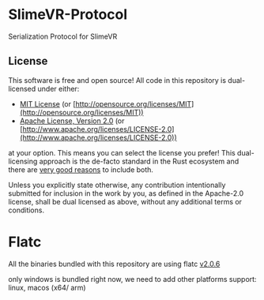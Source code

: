 # SlimeVR-Protocol
Serialization Protocol for SlimeVR

## License

This software is free and open source! All code in this repository is
dual-licensed under either:

* [MIT License](/docs/LICENSE-MIT) (or
  [http://opensource.org/licenses/MIT](http://opensource.org/licenses/MIT))
* [Apache License, Version 2.0](/docs/LICENSE-APACHE) (or
  [http://www.apache.org/licenses/LICENSE-2.0](http://www.apache.org/licenses/LICENSE-2.0))

at your option. This means you can select the license you prefer! This
dual-licensing approach is the de-facto standard in the Rust ecosystem and there
are [very good reasons](https://github.com/bevyengine/bevy/issues/2373) to
include both.

Unless you explicitly state otherwise, any contribution intentionally submitted
for inclusion in the work by you, as defined in the Apache-2.0 license, shall be
dual licensed as above, without any additional terms or conditions.


# Flatc

All the binaries bundled with this repository are using flatc [v2.0.6](https://github.com/google/flatbuffers/tree/v2.0.6)

only windows is bundled right now, we need to add other platforms support: linux, macos (x64/ arm)

